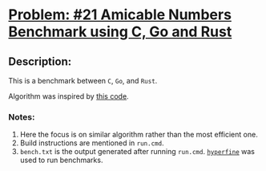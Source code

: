 # [Problem: #21 Amicable Numbers Benchmark using C, Go and Rust](https://projecteuler.net/problem=21)

## Description:

This is a benchmark between `C`, `Go`, and `Rust`.

Algorithm was inspired by [this code](https://github.com/jangidkrishna/100_days_of_algo/blob/master/day_27_amicable_numbers.go).

### Notes:

1. Here the focus is on similar algorithm rather than the most efficient one.
2. Build instructions are mentioned in `run.cmd`.
6. `bench.txt` is the output generated after running `run.cmd`. [`hyperfine`](https://github.com/sharkdp/hyperfine) was used to run benchmarks.
